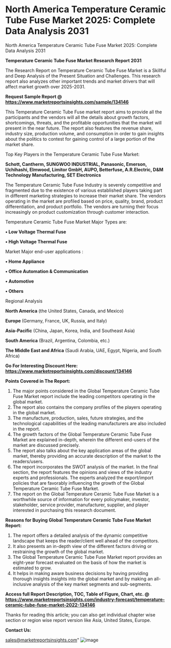 # North America Temperature Ceramic Tube Fuse Market 2025: Complete Data Analysis 2031
 North America Temperature Ceramic Tube Fuse Market 2025: Complete Data Analysis 2031

<strong>Temperature Ceramic Tube Fuse Market Research Report 2031</strong>

The Research Report on Temperature Ceramic Tube Fuse Market is a Skillful and Deep Analysis of the Present Situation and Challenges. This research report also analyzes other important trends and market drivers that will affect market growth over 2025-2031.

<strong>Request Sample Report @ <a href=https://www.marketreportsinsights.com/sample/134146>https://www.marketreportsinsights.com/sample/134146</a></strong>

This Temperature Ceramic Tube Fuse market report aims to provide all the participants and the vendors will all the details about growth factors, shortcomings, threats, and the profitable opportunities that the market will present in the near future. The report also features the revenue share, industry size, production volume, and consumption in order to gain insights about the politics to contest for gaining control of a large portion of the market share.

Top Key Players in the Temperature Ceramic Tube Fuse Market:

<strong>Schott, Cantherm, SUNGWOO INDUSTRIAL, Panasonic, Emerson, Uchihashi, Elmwood, Limitor GmbH, AUPO, Betterfuse, A.R.Electric, D&M Technology Manufacturing, SET Electronics</strong>

The Temperature Ceramic Tube Fuse Industry is severely competitive and fragmented due to the existence of various established players taking part in different marketing strategies to increase their market share. The vendors operating in the market are profiled based on price, quality, brand, product differentiation, and product portfolio. The vendors are turning their focus increasingly on product customization through customer interaction.

Temperature Ceramic Tube Fuse Market Major Types are:

<strong>• Low Voltage Thermal Fuse

• High Voltage Thermal Fuse</strong>

Market Major end-user applications :

<strong>• Home Appliance

• Office Automation & Communication

• Automotive

• Others</strong>

Regional Analysis

</u><strong><b>North America</b></strong> (the United States, Canada, and Mexico)

<strong><b>Europe </b></strong>(Germany, France, UK, Russia, and Italy)

<strong><b>Asia-Pacific</b></strong> (China, Japan, Korea, India, and Southeast Asia)

<strong><b>South America</b></strong> (Brazil, Argentina, Colombia, etc.)

<strong><b>The Middle East and Africa</b></strong> (Saudi Arabia, UAE, Egypt, Nigeria, and South Africa)

<strong>Go For Interesting Discount Here: <a href=https://www.marketreportsinsights.com/discount/134146>https://www.marketreportsinsights.com/discount/134146</a></strong>

<strong>Points Covered in The Report:</strong>
<ol>
  <li>The major points considered in the Global Temperature Ceramic Tube Fuse Market report include the leading competitors operating in the global market.</li>
  <li>The report also contains the company profiles of the players operating in the global market.</li>
  <li>The manufacture, production, sales, future strategies, and the technological capabilities of the leading manufacturers are also included in the report.</li>
  <li>The growth factors of the Global Temperature Ceramic Tube Fuse Market are explained in-depth, wherein the different end-users of the market are discussed precisely.</li>
  <li>The report also talks about the key application areas of the global market, thereby providing an accurate description of the market to the readers/users.</li>
  <li>The report incorporates the SWOT analysis of the market. In the final section, the report features the opinions and views of the industry experts and professionals. The experts analyzed the export/import policies that are favorably influencing the growth of the Global Temperature Ceramic Tube Fuse Market.</li>
  <li>The report on the Global Temperature Ceramic Tube Fuse Market is a worthwhile source of information for every policymaker, investor, stakeholder, service provider, manufacturer, supplier, and player interested in purchasing this research document.</li>
</ol>
<strong>Reasons for Buying Global Temperature Ceramic Tube Fuse Market Report:</strong>

<ol>
  <li>The report offers a detailed analysis of the dynamic competitive landscape that keeps the reader/client well ahead of the competitors.</li>
  <li>It also presents an in-depth view of the different factors driving or restraining the growth of the global market.</li>
  <li>The Global Temperature Ceramic Tube Fuse Market report provides an eight-year forecast evaluated on the basis of how the market is estimated to grow.</li>
  <li>It helps in making aware business decisions by having providing thorough insights insights into the global market and by making an all-inclusive analysis of the key market segments and sub-segments.</li>
</ol>
<strong>Access full Report Description, TOC, Table of Figure, Chart, etc. @ <a href=https://www.marketreportsinsights.com/industry-forecast/temperature-ceramic-tube-fuse-market-2022-134146>https://www.marketreportsinsights.com/industry-forecast/temperature-ceramic-tube-fuse-market-2022-134146</a></strong>


Thanks for reading this article; you can also get individual chapter wise section or region wise report version like Asia, United States, Europe.

<strong>Contact Us:</strong>

sales@marketreportsinsights.com"
![image](https://github.com/user-attachments/assets/87182f63-5993-4026-a3c7-bbc784d502a1)
